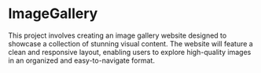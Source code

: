 # ImageGallery
This project involves creating an image gallery website designed to showcase a collection of stunning visual content. The website will feature a clean and responsive layout, enabling users to explore high-quality images in an organized and easy-to-navigate format. 
